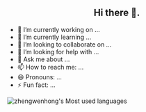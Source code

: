 ## <center>Hi there 👋.</center>

- 🔭 I’m currently working on ...
- 🌱 I’m currently learning ...
- 👯 I’m looking to collaborate on ...
- 🤔 I’m looking for help with ...
- 💬 Ask me about ...
- 📫 How to reach me: ...
- 😄 Pronouns: ...
- ⚡ Fun fact: ...

![zhengwenhong's Most used languages](https://github-readme-stats.vercel.app/api/top-langs?username=zhengwenhong123&show_icons=true&count_private=true&theme=gotham)
